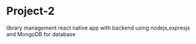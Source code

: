 # Project-2
library management react native app with backend using nodejs,expresjs and MongoDB for database 
